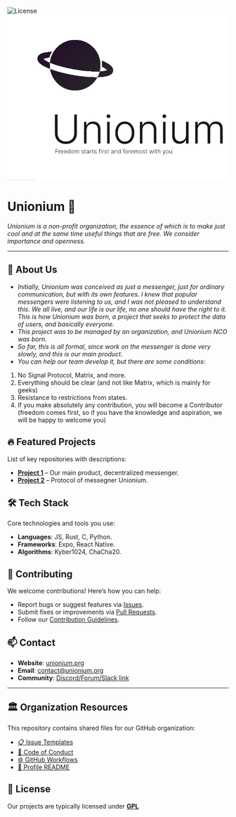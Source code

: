 ![License](https://img.shields.io/github/license/your-org/.github?style=flat-square)
![Banner](https://github.com/Unionium/.github/blob/main/banner.png?raw=true)
# Unionium 🚀  

*Unionium is a non-profit organization, the essence of which is to make just cool and at the same time useful things that are free. We consider importance and openness.*

---

## 📌 About Us  
- *Initially, Unionium was conceived as just a messenger, just for ordinary communication, but with its own features. I knew that popular messengers were listening to us, and I was not pleased to understand this. We all live, and our life is our life, no one should have the right to it. This is how Unionium was born, a project that seeks to protect the data of users, and basically everyone.*
- *This project was to be managed by an organization, and Unionium NCO was born.*
- *So far, this is all formal, since work on the messenger is done very slowly, and this is our main product.*
- *You can help our team develop it, but there are some conditions:* 
1. No Signal Protocol, Matrix, and more.
2. Everything should be clear (and not like Matrix, which is mainly for geeks)
3. Resistance to restrictions from states.
4. If you make absolutely any contribution, you will become a Contributor (freedom comes first, so if you have the knowledge and aspiration, we will be happy to welcome you)

## 🔥 Featured Projects  
List of key repositories with descriptions:  
- **[Project 1](https://github.com/unionium/unionium-msg)** – Our main product, decentralized messenger.  
- **[Project 2](https://github.com/unionium/uni_protocol)** – Protocol of messegner Unionium.  

## 🛠 Tech Stack  
Core technologies and tools you use:  
- **Languages**: JS, Rust, C, Python.  
- **Frameworks**: Expo, React Native. 
- **Algorithms**: Kyber1024, ChaCha20.

## 🌱 Contributing  
We welcome contributions! Here’s how you can help:  
- Report bugs or suggest features via [Issues](https://github.com/unionium/unionium-msg/issues).  
- Submit fixes or improvements via [Pull Requests](https://github.com/unionium/unionium-msg/pulls).  
- Follow our [Contribution Guidelines](https://github.com/unionium/.github/CONTRIBUTING.md).

## 📫 Contact  
- **Website**: [unionium.prg](https://unionium.org)  
- **Email**: contact@unionium.org 
- **Community**: [Discord/Forum/Slack link](https://unionium.org/commuinity)  

---

## 🏛 Organization Resources  
This repository contains shared files for our GitHub organization:  
- [📋 Issue Templates](https://github.com/unionium/.github/ISSUE_TEMPLATE/)  
- [📜 Code of Conduct](https://github.com/unionium/.github/CODE_OF_CONDUCT.md)  
- [⚙️ GitHub Workflows](https://github.com/unionium/.github/workflows/)  
- [👥 Profile README](https://github.com/unionium/.github/profile/README.md)  

## 📜 License  
Our projects are typically licensed under **[GPL](LICENSE)**
